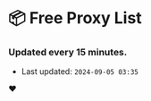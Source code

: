 # :package: Free Proxy List
### Updated every 15 minutes.

- Last updated: `2024-09-05 03:35`

:heart:
